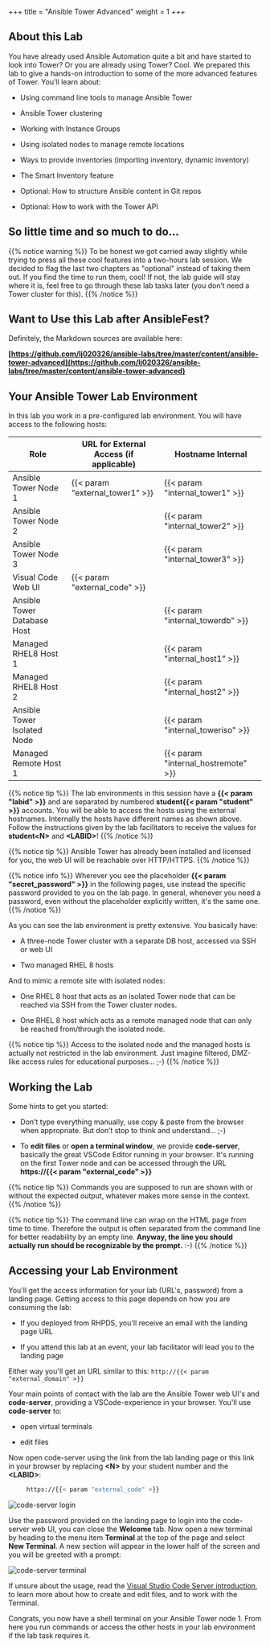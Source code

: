 +++
title = "Ansible Tower Advanced"
weight = 1
+++

## About this Lab

You have already used Ansible Automation quite a bit and have started to
look into Tower? Or you are already using Tower? Cool. We prepared this
lab to give a hands-on introduction to some of the more advanced
features of Tower. You’ll learn about:

- Using command line tools to manage Ansible Tower

- Ansible Tower clustering

- Working with Instance Groups

- Using isolated nodes to manage remote locations

- Ways to provide inventories (importing inventory, dynamic inventory)

- The Smart Inventory feature

- Optional: How to structure Ansible content in Git repos

- Optional: How to work with the Tower API

## So little time and so much to do…

{{% notice warning %}}
To be honest we got carried away slightly while trying to press all these cool features into a two-hours lab session. We decided to flag the last two chapters as "optional" instead of taking them out. If you find the time to run them, cool\! If not, the lab guide will stay where it is, feel free to go through these lab tasks later (you don’t  need a Tower cluster for this).
{{% /notice %}}

## Want to Use this Lab after AnsibleFest?

Definitely, the Markdown sources are available here:

**[https://github.com/lj020326/ansible-labs/tree/master/content/ansible-tower-advanced](https://github.com/lj020326/ansible-labs/tree/master/content/ansible-tower-advanced)**

## Your Ansible Tower Lab Environment

In this lab you work in a pre-configured lab environment. You will have
access to the following hosts:

| Role                         | URL for External Access (if applicable)  | Hostname Internal                   |
| ---------------------------- | ---------------------------------- | ----------------------------------- |
| Ansible Tower Node 1         | {{< param "external_tower1" >}}    | {{< param "internal_tower1" >}}     |
| Ansible Tower Node 2         |                                    | {{< param "internal_tower2" >}}     |
| Ansible Tower Node 3         |                                    | {{< param "internal_tower3" >}}     |
| Visual Code Web UI           | {{< param "external_code" >}}      |                                     |
| Ansible Tower Database Host  |                                    | {{< param "internal_towerdb" >}}    |
| Managed RHEL8 Host 1         |                                    | {{< param "internal_host1" >}}      |
| Managed RHEL8 Host 2         |                                    | {{< param "internal_host2" >}}      |
| Ansible Tower Isolated Node  |                                    | {{< param "internal_toweriso" >}}   |
| Managed Remote Host 1        |                                    | {{< param "internal_hostremote" >}} |

{{% notice tip %}}
The lab environments in this session have a **{{< param "labid" >}}** and are separated by numbered **student{{< param "student" >}}** accounts. You will be able to access the hosts using the external hostnames. Internally the hosts have different names as shown above. Follow the instructions given by the lab facilitators to receive the values for **student\<N>** and **\<LABID>**!
{{% /notice %}}

{{% notice tip %}}
Ansible Tower has already been installed and licensed for you, the web UI will be reachable over HTTP/HTTPS.
{{% /notice %}}

{{% notice info %}}
Wherever you see the placeholder **{{< param "secret_password" >}}** in the following pages, use instead the specific password provided to you on the lab page. In general, whenever you need a password, even without the placeholder explicitly written, it's the same one.
{{% /notice %}}

As you can see the lab environment is pretty extensive. You basically
have:

- A three-node Tower cluster with a separate DB host, accessed via SSH or web UI

- Two managed RHEL 8 hosts

And to mimic a remote site with isolated nodes:

- One RHEL 8 host that acts as an isolated Tower node that can be reached via SSH from the Tower cluster nodes.

- One RHEL 8 host which acts as a remote managed node that can only be reached from/through the isolated node.

<!-- A diagram says more then a thousand words:

![tower diagram.png](../../images/tower_diagram.png) -->

{{% notice tip %}}
Access to the isolated node and the managed hosts is actually not restricted in the lab environment. Just imagine filtered, DMZ-like access rules for educational purposes… ;-)
{{% /notice %}}

## Working the Lab

Some hints to get you started:

- Don’t type everything manually, use copy & paste from the browser when appropriate. But don’t stop to think and understand… ;-)

- To **edit files** or **open a terminal window**, we provide **code-server**, basically the great VSCode Editor running in your browser. It's running on the first Tower node and can be accessed through the URL **https://{{< param "external_code" >}}**

{{% notice tip %}}
Commands you are supposed to run are shown with or without the expected output, whatever makes more sense in the context.
{{% /notice %}}

{{% notice tip %}}
The command line can wrap on the HTML page from time to time. Therefore the output is often separated from the command line for better readability by an empty line. **Anyway, the line you should actually run should be recognizable by the prompt.** :-)
{{% /notice %}}

## Accessing your Lab Environment

You'll get the access information for your lab (URL's, password) from a landing page. Getting access to this page depends on how you are consuming the lab:

- If you deployed from RHPDS, you'll receive an email with the landing page URL

- If you attend this lab at an event, your lab facilitator will lead you to the landing page

Either way you'll get an URL similar to this: `http://{{< param "external_domain" >}}`

Your main points of contact with the lab are the Ansible Tower web UI's and **code-server**, providing a VSCode-experience in your browser. You'll use **code-server** to:

- open virtual terminals

- edit files

Now open code-server using the link from the lab landing page or this link in your browser by replacing **\<N\>** by your student number and the **\<LABID\>**:

```bash
     https://{{< param "external_code" >}}
```

![code-server login](../../images/vscode-pwd.png)

Use the password provided on the landing page to login into the code-server web UI, you can close the **Welcome** tab. Now open a new terminal by heading to the menu item **Terminal** at the top of the page and select **New Terminal**. A new section will appear in the lower half of the screen and you will be greeted with a prompt:

![code-server terminal](../../images/vscode-terminal.png)

If unsure about the usage, read the [Visual Studio Code Server introduction](../../vscode-intro/), to learn more about how to create and edit files, and to work with the Terminal.

Congrats, you now have a shell terminal on your Ansible Tower node 1. From here you run commands or access the other hosts in your lab environment if the lab task requires it.

